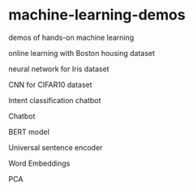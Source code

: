 # machine-learning-demos
demos of hands-on machine learning

online learning with Boston housing dataset

neural network for Iris dataset

CNN for CIFAR10 dataset

Intent classification chatbot

Chatbot

BERT model

Universal sentence encoder

Word Embeddings

PCA
